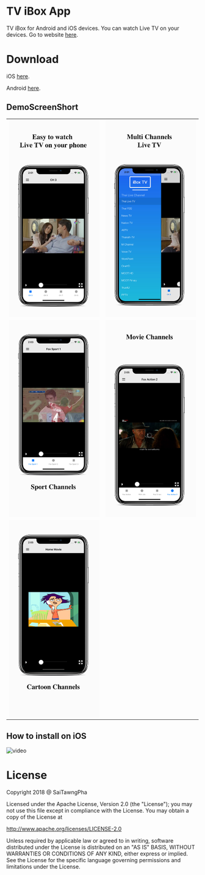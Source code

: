 # TV iBox App
TV iBox for Android and iOS devices. You can watch Live TV on your devices. Go to website [here](https://github.com/saitawngpha/tvibox).

# Download 
iOS [here](https://saitawngpha.github.io/tvibox/files/TV_iBox.ipa).

Android [here](https://saitawngpha.github.io/tvibox/files/tvibox.apk).

## DemoScreenShort
|                          |                          |
:-------------------------:|:-------------------------:
![](https://github.com/saitawngpha/tvibox/blob/master/img/0.jpg)  | ![](https://github.com/saitawngpha/tvibox/blob/master/img/1.jpg)
![demo](https://github.com/saitawngpha/tvibox/blob/master/img/2.jpg) | ![demo](https://github.com/saitawngpha/tvibox/blob/master/img/3.jpg)
![demo](https://github.com/saitawngpha/tvibox/blob/master/img/4.jpg) |

## How to install on iOS
![video](https://youtu.be/2evqNMaPsDQ)

# License 
Copyright 2018 @ SaiTawngPha

Licensed under the Apache License, Version 2.0 (the "License");
you may not use this file except in compliance with the License.
You may obtain a copy of the License at

   http://www.apache.org/licenses/LICENSE-2.0

Unless required by applicable law or agreed to in writing, software
distributed under the License is distributed on an "AS IS" BASIS,
WITHOUT WARRANTIES OR CONDITIONS OF ANY KIND, either express or implied.
See the License for the specific language governing permissions and
limitations under the License.

